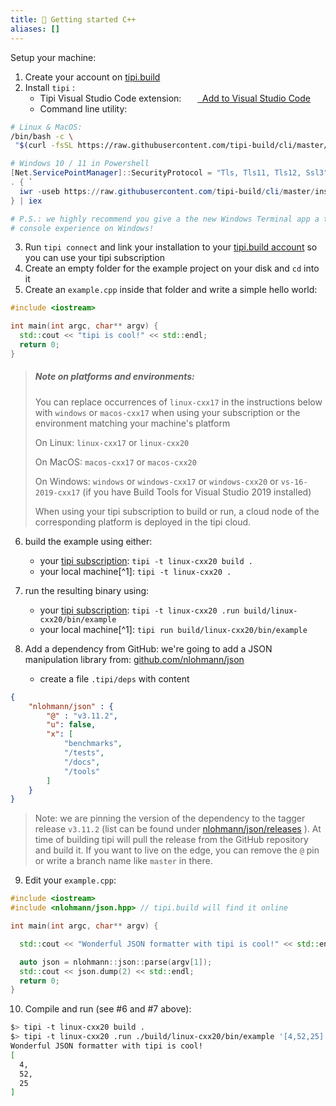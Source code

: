 ```yaml
---
title: 🚀 Getting started C++
aliases: []
---
```


Setup your machine:

1. Create your account on [tipi.build](https://tipi.build/)
2. Install `tipi` :
    - Tipi Visual Studio Code extension: &nbsp; [<img src="~/assets/vscode.png" style="height: 1em; vertical-align: middle;">&nbsp; Add to Visual Studio Code](https://marketplace.visualstudio.com/items?itemName=tipi.tipi-build)
    - Command line utility:

```bash
# Linux & MacOS:
/bin/bash -c \
 "$(curl -fsSL https://raw.githubusercontent.com/tipi-build/cli/master/install/install_for_macos_linux.sh)"
```

```powershell
# Windows 10 / 11 in Powershell
[Net.ServicePointManager]::SecurityProtocol = "Tls, Tls11, Tls12, Ssl3"
. { `
  iwr -useb https://raw.githubusercontent.com/tipi-build/cli/master/install/install_for_windows.ps1 `
} | iex

# P.S.: we highly recommend you give a the new Windows Terminal app a try. It truly augments your 
# console experience on Windows!
```

3. Run `tipi connect` and link your installation to your [tipi.build account](https://tipi.build/dashboard) so you can use your tipi subscription
4. Create an empty folder for the example project on your disk and `cd` into it
5. Create an `example.cpp` inside that folder and write a simple hello world:

```cpp
#include <iostream>

int main(int argc, char** argv) {
  std::cout << "tipi is cool!" << std::endl;
  return 0;
}
```

> ##### Note on platforms and environments:
>
> You can replace occurrences of `linux-cxx17` in the instructions below with `windows` or `macos-cxx17` when using your subscription
> or the environment matching your machine's platform
>
> On Linux: `linux-cxx17` or `linux-cxx20`
>
> On MacOS: `macos-cxx17` or `macos-cxx20`
>
> On Windows: `windows` or `windows-cxx17` or `windows-cxx20` or `vs-16-2019-cxx17` (if you have Build Tools for Visual Studio 2019 installed)
>
>
> When using your tipi subscription to build or run, a cloud node of the corresponding platform is deployed in the tipi cloud.

6. build the example using either:
    - your [tipi subscription](https://tipi.build/dashboard/subscription): `tipi -t linux-cxx20 build . `
    - your local machine[^1]: `tipi -t linux-cxx20 . `

7. run the resulting binary using:
    - your [tipi subscription](https://tipi.build/dashboard/subscription): `tipi -t linux-cxx20 .run build/linux-cxx20/bin/example`
    - your local machine[^1]: `tipi run build/linux-cxx20/bin/example`

8. Add a dependency from GitHub: we're going to add a JSON manipulation library from: [github.com/nlohmann/json](https://github.com/nlohmann/json)
    - create a file `.tipi/deps` with content

```json
{
	"nlohmann/json" : {
		"@" : "v3.11.2",
		"u": false,
		"x": [
			"benchmarks",
			"/tests",
			"/docs",
			"/tools"
		]
	}
}

```
  
> Note: we are pinning the version of the dependency to the tagger release `v3.11.2` (list can be found under 
> [nlohmann/json/releases](https://github.com/nlohmann/json/releases) ). At time of building tipi will
> pull the release from the GitHub repository and build it. If you want to live on the edge, you can remove
> the `@` pin or write a branch name like `master` in there.

9. Edit your `example.cpp`:

```cpp
#include <iostream>
#include <nlohmann/json.hpp> // tipi.build will find it online

int main(int argc, char** argv) {

  std::cout << "Wonderful JSON formatter with tipi is cool!" << std::endl;

  auto json = nlohmann::json::parse(argv[1]);
  std::cout << json.dump(2) << std::endl;
  return 0;
}
```

10. Compile and run (see #6 and #7 above):

```bash
$> tipi -t linux-cxx20 build .
$> tipi -t linux-cxx20 .run ./build/linux-cxx20/bin/example '[4,52,25]'
Wonderful JSON formatter with tipi is cool!
[
  4,
  52,
  25
]
```


